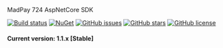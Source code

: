 ﻿MadPay 724 AspNetCore SDK

[![Build status](https://img.shields.io/appveyor/ci/keyone2693/imageresizer-aspnetcore.svg)](https://img.shields.io/appveyor/build/keyone2693/madpay724-aspnetcore-gateway)
[![NuGet](https://img.shields.io/nuget/v/MadPay724.AspNetCore.GateWay)](https://www.nuget.org/packages/MadPay724.AspNetCore.GateWay/)
[![GitHub issues](https://img.shields.io/github/issues/MadPay-724/MadPay724.AspNetCore.GateWay.svg?maxAge=25920?style=plastic)](https://github.com/MadPay-724/MadPay724.AspNetCore.GateWay/issues)
[![GitHub stars](https://img.shields.io/github/stars/MadPay-724/MadPay724.AspNetCore.GateWay.svg?maxAge=25920?style=plastic)](https://github.com/MadPay-724/MadPay724.AspNetCore.GateWay/stargazers)
[![GitHub license](https://img.shields.io/github/license/MadPay-724/MadPay724.AspNetCore.GateWay.svg?maxAge=25920?style=plastic)](https://github.com/MadPay-724/MadPay724.AspNetCore.GateWay/blob/master/LICENSE)

#### Current version: 1.1.x [Stable]




